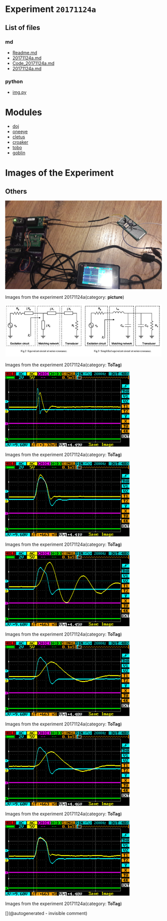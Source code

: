 # Experiment `20171124a`

## List of files

### md

* [Readme.md](/cletus/IMN/Readme.md)
* [20171124a.md](/gitbook/exp/20171124a.md)
* [Code_20171124a.md](/include/experiments/auto/Code_20171124a.md)
* [20171124a.md](/include/experiments/auto/20171124a.md)


### python

* [img.py](/cletus/IMN/img.py)





# Modules

* [doj](/doj/)
* [oneeye](/retired/oneeye/)
* [cletus](/cletus/)
* [croaker](/croaker/)
* [tobo](/tobo/)
* [goblin](/goblin/)




# Images of the Experiment

## Others

![](/cletus/IMN/20171124_222636.jpg)

Images from the experiment 20171124a(category: __picture__)

![](/cletus/IMN/imn.jpg)

Images from the experiment 20171124a(category: __ToTag__)

![](/cletus/IMN/o_w_IMN-time2.png)

Images from the experiment 20171124a(category: __ToTag__)

![](/cletus/IMN/o_empty.png)

Images from the experiment 20171124a(category: __ToTag__)

![](/cletus/IMN/o_LC.png)

Images from the experiment 20171124a(category: __ToTag__)

![](/cletus/IMN/o_w_IMN.png)

Images from the experiment 20171124a(category: __ToTag__)

![](/cletus/IMN/o_LC-loaded.png)

Images from the experiment 20171124a(category: __ToTag__)

![](/cletus/IMN/o_no_IMN.png)

Images from the experiment 20171124a(category: __ToTag__)










[](@autogenerated - invisible comment)